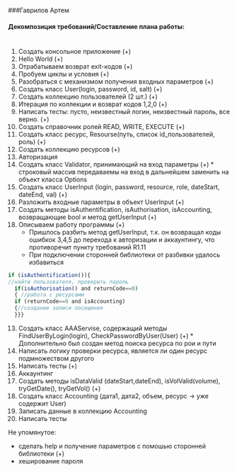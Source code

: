 ###Гаврилов Артем

#### Декомпозиция требований/Составление плана работы: <h1>
 1.	Создать консольное приложение (+)
 2.	Hello World (+)
 3.	Отрабатываем возврат exit-кодов (+)
 4. Пробуем циклы и условия	(+)
 5.	Разобраться с механизмом получения входных параметров (+)
 6. Создать класс User(login, password, id, salt) (+)
 7. Создать коллекцию пользователей (2 шт.) (+)
 8. Итерация по коллекции и возврат кодов 1,2,0 (+)
 9. Написать тесты: пусто, неизвестный логин, неизвестный пароль, все верно. (+)
 10. Создать справочник ролей READ, WRITE, EXECUTE (+)
 11. Создать класс ресурс, Resourse(путь, список id_пользователей, роль) (+)
 12. Создать коллекцию ресурсов (+)
 13. Авторизация
   13. Создать класс Validator, принимающий на вход параметры (+)
      * строковый массив передаваемы на вход в дальнейшем заменить на объект класса Options
   13. Создать класс UserInput (login, password, resource, role, dateStart, dateEnd, val) (+)
   13. Разложить входные параметры в объект UserInput (+)
   13. Создать методы isAuthentification, isAuthorisation, isAccounting, возвращающие bool и метод getUserInput (+)
   13. Описываем работу программы (+)
       * Пришлось разбить метод getUserInput, т.к. он возвращал коды ошибкок 3,4,5 до перехода к авторизации и аккаунтингу, что противоречит пункту требований R1.11
       * При подключении сторонней библиотеки от разбивки удалось избавиться
   ```javascript
   if (isAuthentification()){
   //найти пользователя, проверить пароль
     if(isAuthorisation() and returnCode==0)
     { //работа с ресурсами
     if (returnCode==0 and isAccounting)
     {//создание записи посещения
     }}}
   ```
   13. Создать класс AAAServise, содержащий методы FindUserByLogin(login), CheckPasswordByUser(User) (+)
      * Дополнительно был создан метод поиска ресурса по рои и пути
   13. Написать логику проверки ресурса, является ли один ресурс подмножеством другого
   13. Написать тесты (+)
 14. Аккаунтинг
   14. Создать методы isDataValid (dateStart,dateEnd), isVolValid(volume), tryGetDate(), tryGetVol() (+)
   14. Создать класс Accounting (дата1, дата2, объем, ресурс -> уже содержит User)
   14. Записать данные в коллекцию Accounting
   14. Написать тесты

Не упомянутое:
* сделать help и получение параметров с помошью сторонней библиотеки (+)
* хеширование пароля
